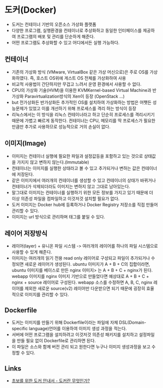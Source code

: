 # 도커(Docker)

- 도커는 컨테이너 기반의 오픈소스 가상화 플랫폼
- 다양한 프로그램, 실행환경을 컨테이너로 추상화하고 동일한 인터페이스를 제공하여 프로그램의 배포 및 관리를 단순하게 해준다.
- 어떤 프로그램도 추상화할 수 있고 어디에서든 실행 가능하다.

## 컨테이너

- 기존의 가상화 방식 (VMware, VirtualBox 같은 가상 머신으로)은 주로 OS를 가상화하였다. 즉, 호스트 OS위에 게스트 OS 전체를 가상화하여 사용
- 비교적 사용법이 간단하지만 무겁고 느려서 운영 환경에서 사용할 수 없다.
- CPU의 가상화 기술(HVM)을 이용한 KVMKernel-based Virtual Machine과 반가상화 Paravirtualization방식의 Xen이 등장 (OpenStack ...)
- but 전가상화든 반가상화든 추가적인 OS를 설치하여 가상화하는 방법은 어쨋든 성능문제가 있었고 이를 개선하기 위해 프로세스를 격리 하는 방식이 등장
- 리눅스에서는 이 방식을 리눅스 컨테이너라고 하고 단순히 프로세스를 격리시키기 때문에 가볍고 빠르게 동작한다. 컨테이너는 CPU, 메모리를 딱 프로세스가 필요한 만큼만 추가로 사용하므로 성능적으로 거의 손실이 없다.

## 이미지(Image)

- 이미지는 컨테이너 실행에 필요한 파일과 설정값등을 포함하고 있는 것으로 상태값을 가지지 않고 변하지 않는다.(Immutable)
- 컨테이너는 이미지를 실행한 상태라고 볼 수 있고 추가되거나 변하는 값은 컨테이너에 저장된다.
- 같은 이미지에서 여러개의 컨테이너를 생성할 수 있고 컨테이너의 상태가 바뀌거나 컨테이너가 삭제되더라도 이미지는 변하지 않고 그대로 남아있는다.
- 말그대로 이미지는 컨테이너를 실행하기 위한 모든 정보를 가지고 있기 때문에 더 이상 의존성 파일을 컴파일하고 이것저것 설치할 필요가 없다.
- 도커 이미지는 Docker hub에 등록하거나 Docker Registry 저장소를 직접 만들어 관리할 수 있다.
- 이미지는 url 방식으로 관리하며 태그를 붙일 수 있다.

## 레이어 저장방식

- 레이어(layer) + 유니온 파일 시스템 -> 여러개의 레이어를 하나의 파일 시스템으로 사용할 수 있게 해준다.
- 이미지는 여러개의 읽기 전용 read only 레이어로 구성되고 파일이 추가되거나 수정되면 새로운 레이어가 생성된다. ubuntu 이미지가 A + B + C의 집합이라면, ubuntu 이미지를 베이스로 만든 nginx 이미지>    는 A + B + C + nginx가 된다. webapp 이미지를 nginx 이미지 기반으로 만들었다면 예상대로 A + B + C + nginx + source 레이어로 구성된다. webapp 소스를 수정하면 A, B, C, nginx 레이어를 제외한 새로운     source(v2) 레이어만 다운받으면 되기 때문에 굉장히 효율적으로 이미지를 관리할 수 있다.

## Dockerfile

- 도커는 이미지를 만들기 위해 Dockerfile이라는 파일에 자체 DSL(Domain-specific language)언어를 이용하여 이미지 생성 과정을 적는다.
- 서버에 어떤 프로그램을 설치하려고 이것저것 의존성 패키지를 설치하고 설정파일을 만들 필요 없이 Dockerfile로 관리하면 된다.
- 이 파일은 소스와 함께 버전 관리 되고 원한다면 누구나 이미지 생성과정을 보고 수정할 수 있다.

## Links
- [초보를 위한 도커 안내서 - 도커란 무엇인가?](https://subicura.com/2017/01/19/docker-guide-for-beginners-1.html)